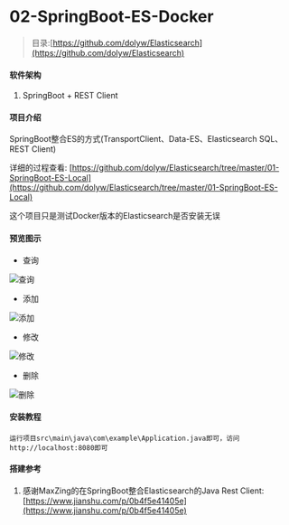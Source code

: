 # 02-SpringBoot-ES-Docker

> 目录:[https://github.com/dolyw/Elasticsearch](https://github.com/dolyw/Elasticsearch)

#### 软件架构

1. SpringBoot + REST Client

#### 项目介绍

SpringBoot整合ES的方式(TransportClient、Data-ES、Elasticsearch SQL、REST Client)

详细的过程查看: [https://github.com/dolyw/Elasticsearch/tree/master/01-SpringBoot-ES-Local](https://github.com/dolyw/Elasticsearch/tree/master/01-SpringBoot-ES-Local)

这个项目只是测试Docker版本的Elasticsearch是否安装无误

#### 预览图示

* 查询

![查询](https://docs.dolyw.com/Project/Elasticsearch/image/20190815001.gif)

* 添加

![添加](https://docs.dolyw.com/Project/Elasticsearch/image/20190815002.gif)

* 修改

![修改](https://docs.dolyw.com/Project/Elasticsearch/image/20190815003.gif)

* 删除

![删除](https://docs.dolyw.com/Project/Elasticsearch/image/20190815004.gif)

#### 安装教程

```
运行项目src\main\java\com\example\Application.java即可，访问http://localhost:8080即可
```

#### 搭建参考

1. 感谢MaxZing的在SpringBoot整合Elasticsearch的Java Rest Client:[https://www.jianshu.com/p/0b4f5e41405e](https://www.jianshu.com/p/0b4f5e41405e)